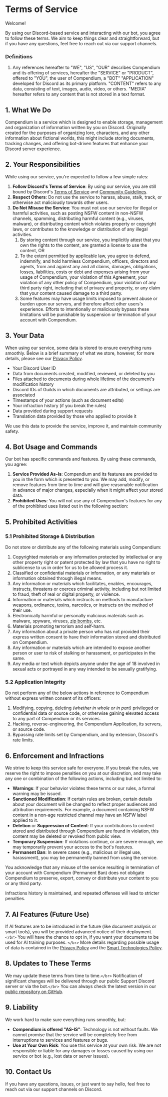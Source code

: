 # Terms of Service

Welcome!

By using our Discord-based service and interacting with our bot, you agree to follow these terms. We aim to keep things clear and straightforward, but if you have any questions, feel free to reach out via our support channels.

### Definitions

1. Any references hereafter to "WE", "US", "OUR" describes Compendium and its offering of services, hereafter the "SERVICE" or "PRODUCT", offered to "YOU", the user of Compendium, a "BOT" "APPLICATION" developed for Discord as its primary platform. "CONTENT" refers to any data, consisting of text, images, audio, video, or others. "MEDIA" hereafter refers to any content that is not stored in a text format.

## 1. What We Do

Compendium is a service which is designed to enable storage, management and organization of information written by you on Discord. Originally created for the purposes of organizing lore, characters, and any other information about fictional worlds, this might include storing documents, tracking changes, and offering bot-driven features that enhance your Discord server experience.

## 2. Your Responsibilities

While using our service, you're expected to follow a few simple rules:

1. **Follow Discord's Terms of Service**: By using our service, you are still bound by Discord's [Terms of Service](https://discord.com/terms) and [Community Guidelines](https://discord.com/guidelines).
2. **Respect Others**: Do not use the service to harass, abuse, stalk, track, or otherwise act maliciously towards other users.
3. **Do Not Misuse the Service**: You must not use our service for illegal or harmful activities, such as posting NSFW content in non-NSFW channels, spamming, distributing harmful content (e.g., viruses, malware), or distributing content which violates property or copyright laws, or contributes to the knowledge or distribution of any illegal activities.
   1. By storing content through our service, you implicitly attest that you own the rights to the content, are granted a license to use the content, OR
   2. To the extent permitted by applicable law, you agree to defend, indemnify, and hold harmless Compendium, officers, directors and agents, from and against any and all claims, damages, obligations, losses, liabilities, costs or debt and expenses arising from your usage of Compendium, your violation of this Agreement, your violation of any other policy of Compendium, your violation of any third party right, including that of privacy and property, or any claim that your content caused damage to a third party.
   3. Some features may have usage limits imposed to prevent abuse or burden upon our servers, and therefore affect other users's experience. Efforts to intentionally or maliciously bypass these limitations will be punishable by suspension or termination of your account with Compendium.

## 3. Your Data

When using our service, some data is stored to ensure everything runs smoothly. Below is a brief summary of what we store, however, for more details, please see our [Privacy Policy](https://github.com/Compendium-Discord-Bot/Legal-Stuff-We-Are-Required-To-Share/blob/main/PRIVACY-POLICY.md).

- Your Discord User ID
- Data from documents created, modified, reviewed, or deleted by you
- Files attached to documents during whole lifetime of the document's modification history
- Discord IDs of Guilds in which documents are attributed, or settings are associated
- Timestamps of your actions (such as document edits)
- Your infraction history (if you break the rules)
- Data provided during support requests
- Translation data provided by those who applied to provide it

We use this data to provide the service, improve it, and maintain community safety.

## 4. Bot Usage and Commands

Our bot has specific commands and features. By using these commands, you agree:

1. **Service Provided As-Is**: Compendium and its features are provided to you in the form which is presented to you. We may add, modify, or remove features from time to time and will give reasonable notification in advance of major changes, especially when it might affect your stored data.
2. **Prohibited Uses**: You will not use any of Compendium's features for any of the prohibited uses listed out in the following section:

## 5. Prohibited Activities

### 5.1 Prohibited Storage & Distribution

Do not store or distribute any of the following materials using Compendium:

1. Copyrighted materials or any information protected by intellectual or any other property right or patent protected by law that you have no right to sublicense to us in order for us to be allowed process it.
2. Classified or confidential materials or information, or any materials or information obtained through illegal means.
3. Any information or materials which facilitates, enables, encourages, instructs, threatens or coerces criminal activity, including but not limited to fraud, theft of real or digital property, or violence.
4. Information or materials which instructs on methods to manufacture weapons, ordinance, toxins, narcotics, or instructs on the method of their use.
5. Electronically harmful or personally malicious materials such as malware, spyware, viruses, [zip bombs](https://en.wikipedia.org/wiki/Zip_bomb), etc.
6. Materials promoting terrorism and self-harm.
7. Any information about a private person who has not provided their express written consent to have their information stored and distributed on Compendium.
8. Any information or materials which are intended to expose another person or user to risk of stalking or harassment, or participates in the same.
9. Any media or text which depicts anyone under the age of 18 involved in sexual acts or portrayed in any way intended to be sexually gratifying.

### 5.2 Application Integrity

Do not perform any of the below actions in reference to Compendium without express written consent of its officers:

1. Modifying, copying, deleting *(whether in whole or in part)* privileged or confidential data or source code, or otherwise gaining elevated access to any part of Compendium or its services.
2. Hacking, reverse-engineering, the Compendium Application, its servers, or source code.
3. Bypassing rate limits set by Compendium, and by extension, Discord's rate limits.

## 6. Enforcement and Infractions

We strive to keep this service safe for everyone. If you break the rules, we reserve the right to impose penalties on you at our discretion, and may take any one or combination of the following actions, including but not limited to:

- **Warnings**: If your behavior violates these terms or our rules, a formal warning may be issued.
- **Sanctioned Modification**: If certain rules are broken, certain details about your document will be changed to reflect proper audiences and attribution requirements. For example, a document containing NSFW content in a non-age restricted channel may have an NSFW label applied to it.
- **Deletion** or **Suppression of Content**: If your contributions to content stored and distributed through Compendium are found in violation, this content may be deleted or revoked from public view.
- **Temporary Suspension**: If violations continue, or are severe enough, we may temporarily prevent your access to the bot's features.
- **Permanent Ban**: In severe cases (e.g., malicious or illegal use, harassment), you may be permanently banned from using the service.

You acknowledge that any misuse of the service resulting in termination of your account with Compendium (Permanent Ban) does not obligate Compendium to preserve, export, convey or distribute your content to you or any third party.

Infractions history is maintained, and repeated offenses will lead to stricter penalties.

## 7. AI Features (Future Use)

If AI features are to be introduced in the future (like document analysis or smart tools), you will be provided advanced notice of their deployment. `</br>`
You will have the chance to opt in, if you want your documents to be used for AI training purposes. `</br>`
More details regarding possible usage of data is contained in the [Privacy Policy](https://github.com/Compendium-Discord-Bot/Compendium-Standard-Public-Disclosures/blob/main/Privacy-Policy.md) and the [Smart Technologies Policy](https://github.com/Compendium-Discord-Bot/Compendium-Standard-Public-Disclosures/blob/main/Smart-Technologies.md).

## 8. Updates to These Terms

We may update these terms from time to time.`</br>`
Notification of significant changes will be delivered through our public Support Discord server or via the bot.`</br>`
You can always check the latest version in our [public repository on GitHub](https://github.com/Compendium-Discord-Bot/Compendium-Standard-Public-Disclosures/).

## 9. Liability

We work hard to make sure everything runs smoothly, but:

- **Compendium is offered "AS-IS"**: Technology is not without faults. We cannot promise that the service will be completely free from interruptions to services and features or bugs.
- **Use at Your Own Risk**: You use this service at your own risk. We are not responsible or liable for any damages or losses caused by using our service or bot (e.g., lost data or server issues).

## 10. Contact Us

If you have any questions, issues, or just want to say hello, feel free to reach out via our support channels on Discord.
